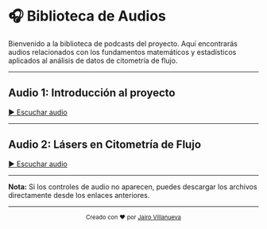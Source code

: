 # 🎧 Biblioteca de Audios

Bienvenido a la biblioteca de podcasts del proyecto. Aquí encontrarás audios relacionados con los fundamentos matemáticos y estadísticos aplicados al análisis de datos de citometría de flujo.

---

## Audio 1: Introducción al proyecto

[▶️ Escuchar audio](https://docs.google.com/uc?export=download&id=1j1AdZKGwbc4YpfMaauQGbLyZrYjb2T_o)

---

## Audio 2: Lásers en Citometría de Flujo

[▶️ Escuchar audio](https://docs.google.com/uc?export=download&id=1j1AdZKGwbc4YpfMaauQGbLyZrYjb2T_o)

---

**Nota:** Si los controles de audio no aparecen, puedes descargar los archivos directamente desde los enlaces anteriores.

---

<p align="center">
  <sub>Creado con ❤️ por <a href="https://github.com/jvillanuevatoledo">Jairo Villanueva</a></sub>
</p>
